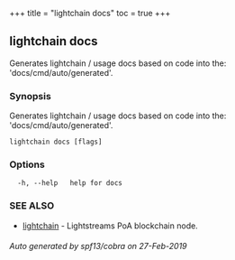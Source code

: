 +++
title = "lightchain docs"
toc = true
+++
## lightchain docs

Generates lightchain / usage docs based on code into the: 'docs/cmd/auto/generated'.

### Synopsis

Generates lightchain / usage docs based on code into the: 'docs/cmd/auto/generated'.

```
lightchain docs [flags]
```

### Options

```
  -h, --help   help for docs
```

### SEE ALSO

* [lightchain](/cli-docs/lightchain/)	 - Lightstreams PoA blockchain node.

###### Auto generated by spf13/cobra on 27-Feb-2019
